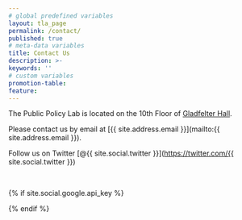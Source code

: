 ```yaml
---
# global predefined variables
layout: tla_page
permalink: /contact/
published: true
# meta-data variables
title: Contact Us
description: >-
keywords: ''
# custom variables
promotion-table: 
feature: 
---
```

The Public Policy Lab is located on the 10th Floor of [Gladfelter Hall](https://goo.gl/maps/GiWvmLkAnrT2).

Please contact us by email at [{{ site.address.email }}](mailto:{{ site.address.email }}).

Follow us on Twitter [@{{ site.social.twitter }}](https://twitter.com/{{ site.social.twitter }})

<br/>

{% if site.social.google.api_key %}
<div id="map"></div>
{% endif %}

<br/><br/>

<script type="text/javascript" src="{{ '/assets/js/maps.js' | prepend: site.baseurl }}"></script>
<script type="text/javascript" async defer src="https://maps.googleapis.com/maps/api/js?key={{ site.social.google.api_key }}&callback=initMap"></script>
